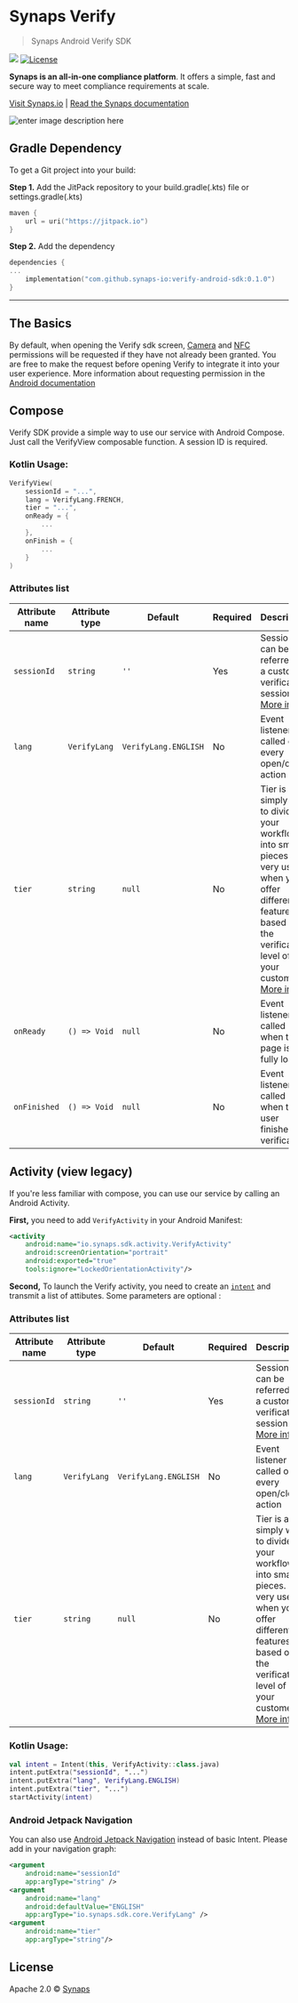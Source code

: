 # Synaps Verify

> Synaps Android Verify SDK

[![](https://jitpack.io/v/synaps-hub/verify-android.svg)](https://jitpack.io/#synaps-hub/verify-android)
[![License](https://img.shields.io/badge/License-Apache%202.0-blue.svg)](https://opensource.org/licenses/Apache-2.0)

**Synaps is an all-in-one compliance platform**. It offers a simple, fast and secure way to meet compliance requirements at scale.

[Visit Synaps.io](https://synaps.io) | [Read the Synaps documentation](https://docs.synaps.io)

![enter image description here](https://storage.googleapis.com/synaps-docs-media/synaps-verify.png)

## Gradle Dependency
To get a Git project into your build:

**Step 1.** Add the JitPack repository to your build.gradle(.kts) file or settings.gradle(.kts)

```kotlin
maven {
	url = uri("https://jitpack.io")
}
```


**Step 2.** Add the dependency

```kotlin
dependencies {
...
    implementation("com.github.synaps-io:verify-android-sdk:0.1.0")
}
```


---

## The Basics

By default, when opening the Verify sdk screen, [Camera](https://developer.android.com/reference/android/Manifest.permission#CAMERA) and [NFC](https://developer.android.com/reference/android/Manifest.permission#NFC) permissions will be requested if they have not already been granted. You are free to make the request before opening Verify to integrate it into your user experience.
More information about requesting permission in the [Android documentation](https://developer.android.com/training/permissions/requesting)

## Compose
Verify SDK provide a simple way to use our service with Android Compose. Just call the VerifyView composable function. A session ID is required.

### Kotlin  Usage:
```kotlin
VerifyView(
	sessionId = "...",
	lang = VerifyLang.FRENCH,
	tier = "...",
	onReady = {
		...
	},
	onFinish = {
		...
	}
)
```

### Attributes list

| Attribute name | Attribute type | Default | Required | Description |
| ------------------ |----------------| ------- | -------- | ----------------------------------------------------------------------------- |
| `sessionId`  | `string`       | `''`  | Yes  | Session can be referred as a customer verification session. [More info](https://help.synaps.io/manager-1/sessions) |
| `lang` | `VerifyLang`   | `VerifyLang.ENGLISH` | No | Event listener called on every open/close action |
| `tier` | `string`       | `null` | No | Tier is a simply way to divide your workflow into small pieces. It is very useful when you offer different features based on the verification level of your customer. [More info](https://docs.synaps.io/manager-1/apps/individual/tiers) |
| `onReady` | `() => Void`   | `null` | No  | Event listener called when the page is fully loaded |
| `onFinished` | `() => Void`   | `null` | No  | Event listener called when the user finished verification |

## Activity (view legacy)

If you're less familiar with compose, you can use our service by calling an Android Activity.

**First,** you need to add `VerifyActivity` in your Android Manifest:

```xml
<activity
	android:name="io.synaps.sdk.activity.VerifyActivity"
	android:screenOrientation="portrait"
	android:exported="true"
	tools:ignore="LockedOrientationActivity"/>
```

**Second,** To launch the Verify activity, you need to create an [`intent`](https://developer.android.com/reference/android/content/Intent) and transmit a list of attibutes. Some parameters are optional :

### Attributes list

| Attribute name | Attribute type | Default | Required | Description |
| ------------------ |----------------| ------- | -------- | ----------------------------------------------------------------------------- |
| `sessionId`  | `string`       | `''`  | Yes  | Session can be referred as a customer verification session. [More info](https://help.synaps.io/manager-1/sessions) |
| `lang` | `VerifyLang`   | `VerifyLang.ENGLISH` | No | Event listener called on every open/close action |
| `tier` | `string`       | `null` | No | Tier is a simply way to divide your workflow into small pieces. It is very useful when you offer different features based on the verification level of your customer. [More info](https://docs.synaps.io/manager-1/apps/individual/tiers) |


### Kotlin  Usage:
```kotlin
val intent = Intent(this, VerifyActivity::class.java)
intent.putExtra("sessionId", "...")
intent.putExtra("lang", VerifyLang.ENGLISH)
intent.putExtra("tier", "...")
startActivity(intent)
```
### Android Jetpack Navigation
You can also use [Android Jetpack Navigation](https://developer.android.com/guide/navigation/use-graph/pass-data) instead of basic Intent. Please add in your navigation graph:
```xml
<argument
	android:name="sessionId"
	app:argType="string" />
<argument
	android:name="lang"
	android:defaultValue="ENGLISH"
	app:argType="io.synaps.sdk.core.VerifyLang" />
<argument
	android:name="tier"
	app:argType="string"/>
```

## License

Apache 2.0 © [Synaps](https://www.synaps.io/)
